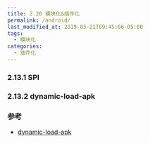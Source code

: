```yaml
---
title: 2.20 模块化&插件化
permalink: /android/
last_modified_at: 2019-03-21T09:45:06-05:00
tags:
  - 模块化
categories:
  - 插件化
---
```


### 2.13.1 SPI

### 2.13.2 dynamic-load-apk


### 参考
- [dynamic-load-apk](https://github.com/singwhatiwanna/dynamic-load-apk)
